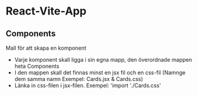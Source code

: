 # React-Vite-App

## Components
Mall för att skapa en komponent

- Varje komponent skall ligga i sin egna mapp, den överordnade mappen heta Components
- I den mappen skall det finnas minst en jsx fil och en css-fil (Namnge dem samma namn Exempel: Cards.jsx & Cards.css)
- Länka in css-filen i jsx-filen. Exempel: 'import './Cards.css'